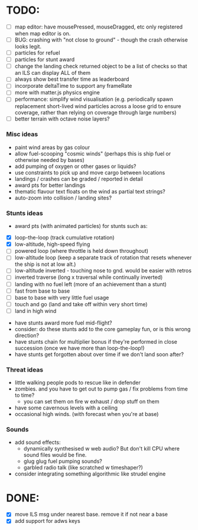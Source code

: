 # TODO:

-   [ ] map editor: have mousePressed, mouseDragged, etc only registered when map editor is on.
-   [ ] BUG: crashing with "not close to ground" - though the crash otherwise looks legit.
-   [ ] particles for refuel
-   [ ] particles for stunt award
-   [ ] change the landing check returned object to be a list of checks so that an ILS can display ALL of them
-   [ ] always show best transfer time as leaderboard
-   [ ] incorporate deltaTime to support any frameRate
-   [ ] more with matter.js physics engine
-   [ ] performance: simplify wind visualisation (e.g. periodically spawn replacement short-lived wind particles across a loose grid to ensure coverage, rather than relying on coverage through large numbers)
-   [ ] better terrain with octave noise layers?

### Misc ideas

-   paint wind areas by gas colour
-   allow fuel-scooping "cosmic winds" (perhaps this is ship fuel or otherwise needed by bases)
-   add pumping of oxygen or other gases or liquids?
-   use constraints to pick up and move cargo between locations
-   landings / crashes can be graded / reported in detail
-   award pts for better landings
-   thematic flavour text floats on the wind as partial text strings?
-   auto-zoom into collision / landing sites?

### Stunts ideas

-   award pts (with animated particles) for stunts such as:
-   [x] loop-the-loop (track cumulative rotation)
-   [x] low-altitude, high-speed flying
-   [ ] powered loop (where throttle is held down throughout)
-   [ ] low-altitude loop (keep a separate track of rotation that resets whenever the ship is not at low alt.)
-   [ ] low-altitude inverted - touching nose to gnd. would be easier with retros
-   [ ] inverted traverse (long x traversal while continually inverted)
-   [ ] landing with no fuel left (more of an achievement than a stunt)
-   [ ] fast from base to base
-   [ ] base to base with very little fuel usage
-   [ ] touch and go (land and take off within very short time)
-   [ ] land in high wind
-   have stunts award more fuel mid-flight?
-   consider: do these stunts add to the core gameplay fun, or is this wrong direction?
-   have stunts chain for multiplier bonus if they're performed in close succession (once we have more than loop-the-loop!)
-   have stunts get forgotten about over time if we don't land soon after?

### Threat ideas

-   little walking people pods to rescue like in defender
-   zombies. and you have to get out to pump gas / fix problems from time to time?
    -   you can set them on fire w exhaust / drop stuff on them
-   have some cavernous levels with a ceiling
-   occasional high winds. (with forecast when you're at base)

### Sounds

-   add sound effects:
    -   dynamically synthesised w web audio? But don't kill CPU where sound files would be fine.
    -   glug glug fuel pumping sounds?
    -   garbled radio talk (like scratched w timeshaper?)
-   consider integrating something algorithmic like strudel engine

# DONE:

-   [x] move ILS msg under nearest base. remove it if not near a base
-   [x] add support for adws keys

